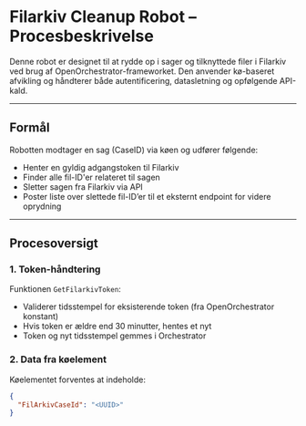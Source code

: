 # Filarkiv Cleanup Robot – Procesbeskrivelse

Denne robot er designet til at rydde op i sager og tilknyttede filer i Filarkiv ved brug af OpenOrchestrator-frameworket. Den anvender kø-baseret afvikling og håndterer både autentificering, datasletning og opfølgende API-kald.

---

## Formål

Robotten modtager en sag (CaseID) via køen og udfører følgende:
- Henter en gyldig adgangstoken til Filarkiv
- Finder alle fil-ID'er relateret til sagen
- Sletter sagen fra Filarkiv via API
- Poster liste over slettede fil-ID’er til et eksternt endpoint for videre oprydning

---

## Procesoversigt

### 1. Token-håndtering

Funktionen `GetFilarkivToken`:
- Validerer tidsstempel for eksisterende token (fra OpenOrchestrator konstant)
- Hvis token er ældre end 30 minutter, hentes et nyt
- Token og nyt tidsstempel gemmes i Orchestrator

### 2. Data fra køelement

Køelementet forventes at indeholde:
```json
{
  "FilArkivCaseId": "<UUID>"
}
